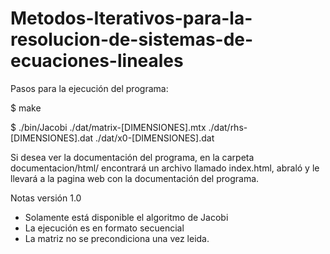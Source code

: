 # Metodos-Iterativos-para-la-resolucion-de-sistemas-de-ecuaciones-lineales

Pasos para la ejecución del programa:

  $ make
  
  $ ./bin/Jacobi ./dat/matrix-[DIMENSIONES].mtx ./dat/rhs-[DIMENSIONES].dat ./dat/x0-[DIMENSIONES].dat 
  
Si desea ver la documentación del programa, en la carpeta documentacion/html/ encontrará un archivo llamado index.html, abraló y le llevará 
a la pagina web con la documentación del programa.

Notas versión 1.0
  - Solamente está disponible el algoritmo de Jacobi
  - La ejecución es en formato secuencial
  - La matriz no se precondiciona una vez leida.
